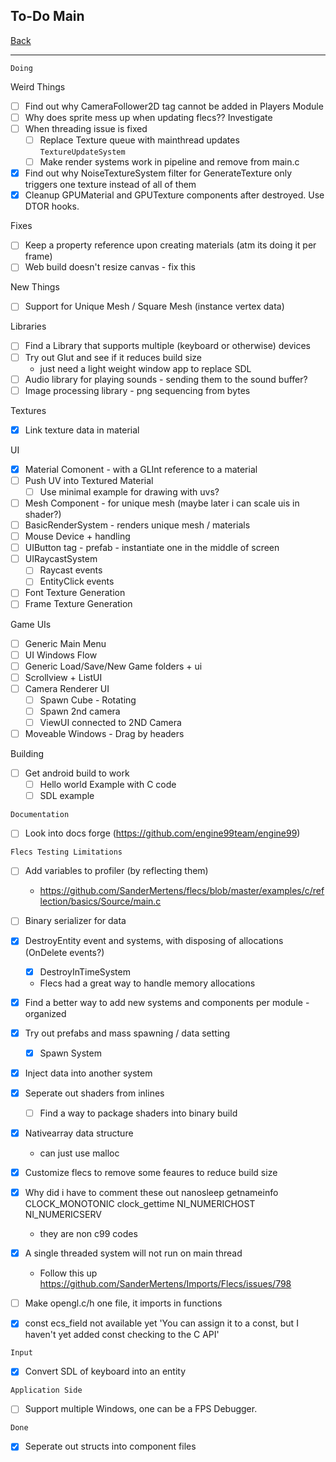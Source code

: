 To-Do Main
-----

[Back](../../readme.md)

-----

`Doing`

Weird Things
- [ ] Find out why CameraFollower2D tag cannot be added in Players Module
- [ ] Why does sprite mess up when updating flecs?? Investigate
- [ ] When threading issue is fixed
    - [ ] Replace Texture queue with mainthread updates `TextureUpdateSystem`
    - [ ] Make render systems work in pipeline and remove from main.c
- [x] Find out why NoiseTextureSystem filter for GenerateTexture only triggers one texture instead of all of them
- [x] Cleanup GPUMaterial and GPUTexture components after destroyed. Use DTOR hooks.

Fixes
- [ ] Keep a property reference upon creating materials (atm its doing it per frame)
- [ ] Web build doesn't resize canvas - fix this

New Things
- [ ] Support for Unique Mesh / Square Mesh (instance vertex data)

Libraries
- [ ] Find a Library that supports multiple (keyboard or otherwise) devices
- [ ] Try out Glut and see if it reduces build size
    - just need a light weight window app to replace SDL
- [ ] Audio library for playing sounds - sending them to the sound buffer?
- [ ] Image processing library - png sequencing from bytes

Textures
- [x] Link texture data in material

UI
- [x] Material Comonent - with a GLInt reference to a material
- [ ] Push UV into Textured Material
    - [ ] Use minimal example for drawing with uvs?

- [ ] Mesh Component - for unique mesh (maybe later i can scale uis in shader?)
- [ ] BasicRenderSystem - renders unique mesh / materials
- [ ] Mouse Device + handling
- [ ] UIButton tag - prefab - instantiate one in the middle of screen
- [ ] UIRaycastSystem
    - [ ] Raycast events
    - [ ] EntityClick events
- [ ] Font Texture Generation
- [ ] Frame Texture Generation

Game UIs
- [ ] Generic Main Menu
- [ ] UI Windows Flow
- [ ] Generic Load/Save/New Game folders + ui
- [ ] Scrollview + ListUI
- [ ] Camera Renderer UI
    - [ ] Spawn Cube - Rotating
    - [ ] Spawn 2nd camera
    - [ ] ViewUI connected to 2ND Camera
- [ ] Moveable Windows - Drag by headers

Building
- [ ] Get android build to work
    - [ ] Hello world Example with C code
    - [ ] SDL example

`Documentation`
- [ ] Look into docs forge (https://github.com/engine99team/engine99)

`Flecs Testing Limitations`
- [ ] Add variables to profiler (by reflecting them)
    - https://github.com/SanderMertens/flecs/blob/master/examples/c/reflection/basics/Source/main.c
- [ ] Binary serializer for data

- [x] DestroyEntity event and systems, with disposing of allocations (OnDelete events?)
    - [x] DestroyInTimeSystem
    - Flecs had a great way to handle memory allocations
- [x] Find a better way to add new systems and components per module - organized
- [x] Try out prefabs and mass spawning / data setting
    - [x] Spawn System
- [x] Inject data into another system
- [x] Seperate out shaders from inlines
    - [ ] Find a way to package shaders into binary build
- [x] Nativearray data structure
    - can just use malloc
- [x] Customize flecs to remove some feaures to reduce build size
- [x] Why did i have to comment these out
    nanosleep getnameinfo CLOCK_MONOTONIC clock_gettime NI_NUMERICHOST NI_NUMERICSERV
    - they are non c99 codes
- [x] A single threaded system will not run on main thread
    - Follow this up
    https://github.com/SanderMertens/Imports/Flecs/issues/798
- [ ] Make opengl.c/h one file, it imports in functions
- [x] const ecs_field not available yet
    'You can assign it to a const, but I haven't yet added const checking to the C API'

`Input`
- [x] Convert SDL of keyboard into an entity

`Application Side`
- [ ] Support multiple Windows, one can be a FPS Debugger.

`Done`

- [x] Seperate out structs into component files